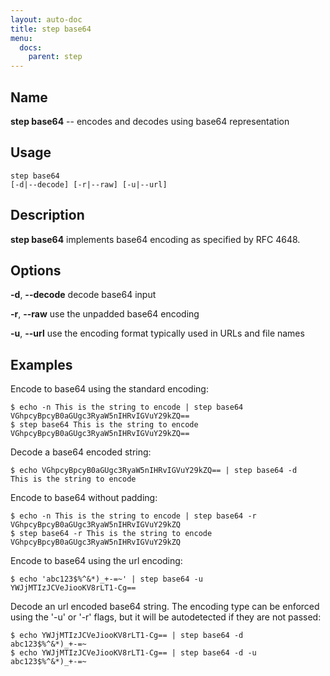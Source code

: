 ```yaml
---
layout: auto-doc
title: step base64
menu:
  docs:
    parent: step
---
```


## Name
**step base64** -- encodes and decodes using base64 representation

## Usage

```raw
step base64
[-d|--decode] [-r|--raw] [-u|--url]
```

## Description

**step base64** implements base64 encoding as specified by RFC 4648.

## Options


**-d**, **--decode**
decode base64 input

**-r**, **--raw**
use the unpadded base64 encoding

**-u**, **--url**
use the encoding format typically used in URLs and file names

## Examples

Encode to base64 using the standard encoding:
```shell
$ echo -n This is the string to encode | step base64
VGhpcyBpcyB0aGUgc3RyaW5nIHRvIGVuY29kZQ==
$ step base64 This is the string to encode
VGhpcyBpcyB0aGUgc3RyaW5nIHRvIGVuY29kZQ==
```

Decode a base64 encoded string:
```shell
$ echo VGhpcyBpcyB0aGUgc3RyaW5nIHRvIGVuY29kZQ== | step base64 -d
This is the string to encode
```

Encode to base64 without padding:
```shell
$ echo -n This is the string to encode | step base64 -r
VGhpcyBpcyB0aGUgc3RyaW5nIHRvIGVuY29kZQ
$ step base64 -r This is the string to encode
VGhpcyBpcyB0aGUgc3RyaW5nIHRvIGVuY29kZQ
```

Encode to base64 using the url encoding:
```shell
$ echo 'abc123$%^&*)_+-=~' | step base64 -u
YWJjMTIzJCVeJiooKV8rLT1-Cg==
```

Decode an url encoded base64 string. The encoding type can be enforced
using the '-u' or '-r' flags, but it will be autodetected if they are not
passed:
```shell
$ echo YWJjMTIzJCVeJiooKV8rLT1-Cg== | step base64 -d
abc123$%^&*)_+-=~
$ echo YWJjMTIzJCVeJiooKV8rLT1-Cg== | step base64 -d -u
abc123$%^&*)_+-=~
```

